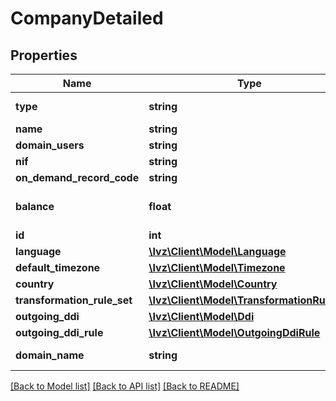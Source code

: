 # CompanyDetailed

## Properties
Name | Type | Description | Notes
------------ | ------------- | ------------- | -------------
**type** | **string** |  | [default to 'vpbx']
**name** | **string** |  | [optional] 
**domain_users** | **string** |  | [optional] 
**nif** | **string** |  | [optional] 
**on_demand_record_code** | **string** |  | [optional] 
**balance** | **float** |  | [optional] [default to 0.0]
**id** | **int** |  | [optional] 
**language** | [**\Ivz\Client\Model\Language**](Language.md) |  | [optional] 
**default_timezone** | [**\Ivz\Client\Model\Timezone**](Timezone.md) |  | [optional] 
**country** | [**\Ivz\Client\Model\Country**](Country.md) |  | 
**transformation_rule_set** | [**\Ivz\Client\Model\TransformationRuleSet**](TransformationRuleSet.md) |  | [optional] 
**outgoing_ddi** | [**\Ivz\Client\Model\Ddi**](Ddi.md) |  | [optional] 
**outgoing_ddi_rule** | [**\Ivz\Client\Model\OutgoingDdiRule**](OutgoingDdiRule.md) |  | [optional] 
**domain_name** | **string** | Registration domain | [optional] 

[[Back to Model list]](../README.md#documentation-for-models) [[Back to API list]](../README.md#documentation-for-api-endpoints) [[Back to README]](../README.md)


